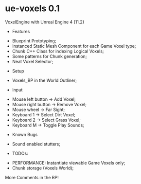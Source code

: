 # ue-voxels 0.1
VoxelEngine with Unreal Engine 4 (11.2)

* Features
 - Blueprint Prototyping;
 - Instanced Static Mesh Component for each Game Voxel type;
 - Chunk C++ Class for indexing Logical Voxels;
 - Some patterns for Chunk generation;
 - Neat Voxel Selector;
 
* Setup
 - Voxels_BP in the World Outliner;

* Input
 - Mouse left button -> Add Voxel;
 - Mouse right button -> Remove Voxel;
 - Mouse wheel -> Far Sight;
 - Keyboard 1 -> Select Dirt Voxel;
 - Keyboard 2 -> Select Grass Voxel;
 - Keyboard M -> Toggle Play Sounds;

* Known Bugs
 - Sound enabled stutters;

* TODOs:
 - PERFORMANCE: Instantiate viewable Game Voxels only;
 - Chunk storage (Voxels World);

More Comments in the BP!
